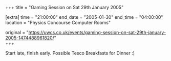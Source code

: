 +++
title = "Gaming Session on Sat 29th January 2005"

[extra]
time = "21:00:00"
end_date = "2005-01-30"
end_time = "04:00:00"
location = "Physics Concourse Computer Rooms"

original = "https://uwcs.co.uk/events/gaming-session-on-sat-29th-january-2005-1474488961820/"    
+++

Start late, finish early.  Possible Tesco Breakfasts for Dinner :)

